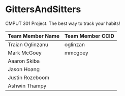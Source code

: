 # GittersAndSitters

CMPUT 301 Project. 
The best way to track your habits!

| Team Member Name  | Team Member CCID |
| ------------- | ------------- |
| Traian Oglinzanu  | oglinzan  |
| Mark McGoey  | mmcgoey |
| Aaaron Skiba  |   |
| Jason Hoang  |   |
| Justin Rozeboom  |   |
| Ashwin Thampy |      |

